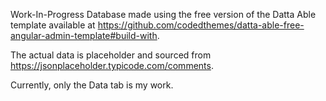 Work-In-Progress Database made using the free version of the Datta Able template available at https://github.com/codedthemes/datta-able-free-angular-admin-template#build-with.

The actual data is placeholder and sourced from https://jsonplaceholder.typicode.com/comments.

Currently, only the Data tab is my work.
